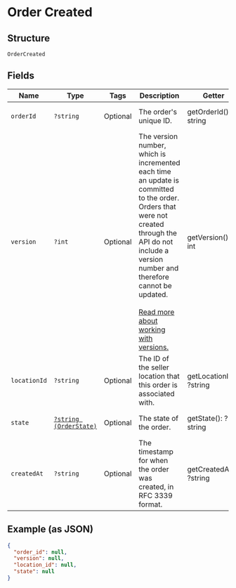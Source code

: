 
# Order Created

## Structure

`OrderCreated`

## Fields

| Name | Type | Tags | Description | Getter | Setter |
|  --- | --- | --- | --- | --- | --- |
| `orderId` | `?string` | Optional | The order's unique ID. | getOrderId(): ?string | setOrderId(?string orderId): void |
| `version` | `?int` | Optional | The version number, which is incremented each time an update is committed to the order.<br>Orders that were not created through the API do not include a version number and<br>therefore cannot be updated.<br><br>[Read more about working with versions.](https://developer.squareup.com/docs/orders-api/manage-orders#update-orders) | getVersion(): ?int | setVersion(?int version): void |
| `locationId` | `?string` | Optional | The ID of the seller location that this order is associated with. | getLocationId(): ?string | setLocationId(?string locationId): void |
| `state` | [`?string (OrderState)`](../../doc/models/order-state.md) | Optional | The state of the order. | getState(): ?string | setState(?string state): void |
| `createdAt` | `?string` | Optional | The timestamp for when the order was created, in RFC 3339 format. | getCreatedAt(): ?string | setCreatedAt(?string createdAt): void |

## Example (as JSON)

```json
{
  "order_id": null,
  "version": null,
  "location_id": null,
  "state": null
}
```

